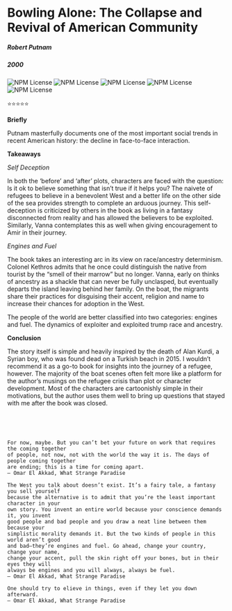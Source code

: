 # Bowling Alone: The Collapse and Revival of American Community

##### Robert Putnam

##### 2000

 

![NPM License](https://img.shields.io/badge/-nonfiction-blue) ![NPM License](https://img.shields.io/badge/-cultural-blue) ![NPM License](https://img.shields.io/badge/-sociology-blue) ![NPM License](https://img.shields.io/badge/-philosophy-blue) ![NPM License](https://img.shields.io/badge/-rereading-blue)
 

⭐⭐⭐⭐⭐

 

**Briefly** <br>

Putnam masterfully documents one of the most important social trends in recent American history: the decline in face-to-face interaction.



**Takeaways**<br>

*Self Deception*<br>

In both the ‘before’ and ‘after’ plots, characters are faced with the question: Is it ok to believe something that isn’t true if it helps you? The naivete of refugees to believe in a benevolent West and a better life on the other side of the sea provides strength to complete an arduous journey. This self-deception is criticized by others in the book as living in a fantasy disconnected from reality and has allowed the believers to be exploited. Similarly, Vanna contemplates this as well when giving encouragement to Amir in their journey.

 

*Engines and Fuel*<br>

The book takes an interesting arc in its view on race/ancestry determinism. Colonel Kethros admits that he once could distinguish the native from tourist by the “smell of their marrow” but no longer.  Vanna, early on thinks of ancestry as a shackle that can never be fully unclasped, but eventually departs the island leaving behind her family. On the boat, the migrants share their practices for disguising their accent, religion and name to increase their chances for adoption in the West.

The people of the world are better classified into two categories: engines and fuel. The dynamics of exploiter and exploited trump race and ancestry.

 

**Conclusion**<br>

The story itself is simple and heavily inspired by the death of Alan Kurdi, a Syrian boy, who was found dead on a Turkish beach in 2015. I wouldn’t recommend it as a go-to book for insights into the journey of a refugee, however. The majority of the boat scenes often felt more like a platform for the author’s musings on the refugee crisis than plot or character development.  Most of the characters are cartoonishly simple in their motivations, but the author uses them well to bring up questions that stayed with me after the book was closed.

 
<br><br>

```

For now, maybe. But you can’t bet your future on work that requires the coming together 
of people, not now, not with the world the way it is. The days of people coming together 
are ending; this is a time for coming apart.
― Omar El Akkad, What Strange Paradise

The West you talk about doesn’t exist. It’s a fairy tale, a fantasy you sell yourself 
because the alternative is to admit that you’re the least important character in your 
own story. You invent an entire world because your conscience demands it, you invent 
good people and bad people and you draw a neat line between them because your 
simplistic morality demands it. But the two kinds of people in this world aren’t good 
and bad—they’re engines and fuel. Go ahead, change your country, change your name, 
change your accent, pull the skin right off your bones, but in their eyes they will 
always be engines and you will always, always be fuel.
― Omar El Akkad, What Strange Paradise

One should try to elieve in things, even if they let you down afterward.
― Omar El Akkad, What Strange Paradise

```